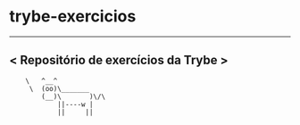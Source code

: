 # trybe-exercicios
 ______________________________________ 
< Repositório de exercícios da Trybe >
 -------------------------------------- 
        \   ^__^
         \  (oo)\_______
            (__)\       )\/\
                ||----w |
                ||     ||